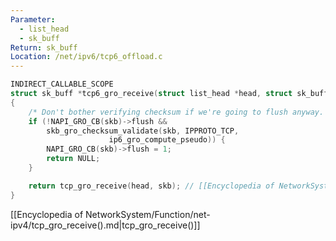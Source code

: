 ```yaml
---
Parameter:
  - list_head
  - sk_buff
Return: sk_buff
Location: /net/ipv6/tcp6_offload.c
---
```


```c title=tcp6_gro_receive()
INDIRECT_CALLABLE_SCOPE
struct sk_buff *tcp6_gro_receive(struct list_head *head, struct sk_buff *skb)
{
	/* Don't bother verifying checksum if we're going to flush anyway. */
	if (!NAPI_GRO_CB(skb)->flush &&
	    skb_gro_checksum_validate(skb, IPPROTO_TCP,
				      ip6_gro_compute_pseudo)) {
		NAPI_GRO_CB(skb)->flush = 1;
		return NULL;
	}

	return tcp_gro_receive(head, skb); // [[Encyclopedia of NetworkSystem/Function/net-ipv4/tcp_gro_receive().md|tcp_gro_receive()]]
}
```

[[Encyclopedia of NetworkSystem/Function/net-ipv4/tcp_gro_receive().md|tcp_gro_receive()]]
